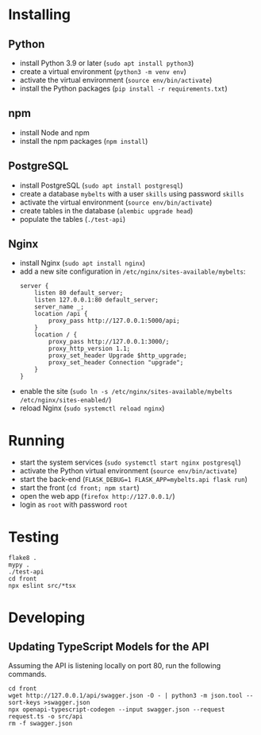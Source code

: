 # Installing

## Python

- install Python 3.9 or later (`sudo apt install python3`)
- create a virtual environment (`python3 -m venv env`)
- activate the virtual environment (`source env/bin/activate`)
- install the Python packages (`pip install -r requirements.txt`)

## npm

- install Node and npm
- install the npm packages (`npm install`)

## PostgreSQL

- install PostgreSQL (`sudo apt install postgresql`)
- create a database `mybelts` with a user `skills` using password `skills`
- activate the virtual environment (`source env/bin/activate`)
- create tables in the database (`alembic upgrade head`)
- populate the tables (`./test-api`)

## Nginx

- install Nginx (`sudo apt install nginx`)
- add a new site configuration in `/etc/nginx/sites-available/mybelts`:
    ```
    server {
        listen 80 default_server;
        listen 127.0.0.1:80 default_server;
        server_name _;
        location /api {
            proxy_pass http://127.0.0.1:5000/api;
        }
        location / {
            proxy_pass http://127.0.0.1:3000/;
            proxy_http_version 1.1;
            proxy_set_header Upgrade $http_upgrade;
            proxy_set_header Connection "upgrade";
        }
    }
    ```
- enable the site (`sudo ln -s /etc/nginx/sites-available/mybelts /etc/nginx/sites-enabled/`)
- reload Nginx (`sudo systemctl reload nginx`)

# Running

- start the system services (`sudo systemctl start nginx postgresql`)
- activate the Python virtual environment (`source env/bin/activate`)
- start the back-end (`FLASK_DEBUG=1 FLASK_APP=mybelts.api flask run`)
- start the front (`cd front; npm start`)
- open the web app (`firefox http://127.0.0.1/`)
- login as `root` with password `root`

# Testing

```
flake8 .
mypy .
./test-api
cd front
npx eslint src/*tsx
```

# Developing

## Updating TypeScript Models for the API

Assuming the API is listening locally on port 80, run the following commands.

```
cd front
wget http://127.0.0.1/api/swagger.json -O - | python3 -m json.tool --sort-keys >swagger.json
npx openapi-typescript-codegen --input swagger.json --request request.ts -o src/api
rm -f swagger.json
```
